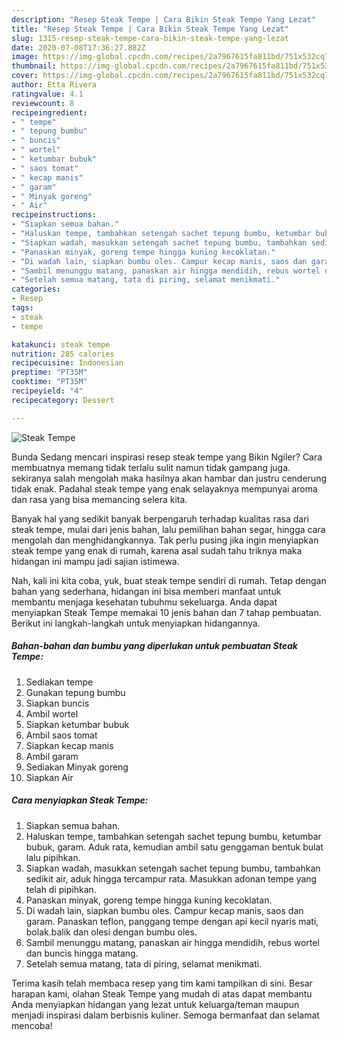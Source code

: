```yaml
---
description: "Resep Steak Tempe | Cara Bikin Steak Tempe Yang Lezat"
title: "Resep Steak Tempe | Cara Bikin Steak Tempe Yang Lezat"
slug: 1315-resep-steak-tempe-cara-bikin-steak-tempe-yang-lezat
date: 2020-07-08T17:36:27.882Z
image: https://img-global.cpcdn.com/recipes/2a7967615fa811bd/751x532cq70/steak-tempe-foto-resep-utama.jpg
thumbnail: https://img-global.cpcdn.com/recipes/2a7967615fa811bd/751x532cq70/steak-tempe-foto-resep-utama.jpg
cover: https://img-global.cpcdn.com/recipes/2a7967615fa811bd/751x532cq70/steak-tempe-foto-resep-utama.jpg
author: Etta Rivera
ratingvalue: 4.1
reviewcount: 8
recipeingredient:
- " tempe"
- " tepung bumbu"
- " buncis"
- " wortel"
- " ketumbar bubuk"
- " saos tomat"
- " kecap manis"
- " garam"
- " Minyak goreng"
- " Air"
recipeinstructions:
- "Siapkan semua bahan."
- "Haluskan tempe, tambahkan setengah sachet tepung bumbu, ketumbar bubuk, garam. Aduk rata, kemudian ambil satu genggaman bentuk bulat lalu pipihkan."
- "Siapkan wadah, masukkan setengah sachet tepung bumbu, tambahkan sedikit air, aduk hingga tercampur rata. Masukkan adonan tempe yang telah di pipihkan."
- "Panaskan minyak, goreng tempe hingga kuning kecoklatan."
- "Di wadah lain, siapkan bumbu oles. Campur kecap manis, saos dan garam. Panaskan teflon, panggang tempe dengan api kecil nyaris mati, bolak.balik dan olesi dengan bumbu oles."
- "Sambil menunggu matang, panaskan air hingga mendidih, rebus wortel dan buncis hingga matang."
- "Setelah semua matang, tata di piring, selamat menikmati."
categories:
- Resep
tags:
- steak
- tempe

katakunci: steak tempe 
nutrition: 285 calories
recipecuisine: Indonesian
preptime: "PT35M"
cooktime: "PT35M"
recipeyield: "4"
recipecategory: Dessert

---
```



![Steak Tempe](https://img-global.cpcdn.com/recipes/2a7967615fa811bd/751x532cq70/steak-tempe-foto-resep-utama.jpg)

Bunda Sedang mencari inspirasi resep steak tempe yang Bikin Ngiler? Cara membuatnya memang tidak terlalu sulit namun tidak gampang juga. sekiranya salah mengolah maka hasilnya akan hambar dan justru cenderung tidak enak. Padahal steak tempe yang enak selayaknya mempunyai aroma dan rasa yang bisa memancing selera kita.

Banyak hal yang sedikit banyak berpengaruh terhadap kualitas rasa dari steak tempe, mulai dari jenis bahan, lalu pemilihan bahan segar, hingga cara mengolah dan menghidangkannya. Tak perlu pusing jika ingin menyiapkan steak tempe yang enak di rumah, karena asal sudah tahu triknya maka hidangan ini mampu jadi sajian istimewa.




Nah, kali ini kita coba, yuk, buat steak tempe sendiri di rumah. Tetap dengan bahan yang sederhana, hidangan ini bisa memberi manfaat untuk membantu menjaga kesehatan tubuhmu sekeluarga. Anda dapat menyiapkan Steak Tempe memakai 10 jenis bahan dan 7 tahap pembuatan. Berikut ini langkah-langkah untuk menyiapkan hidangannya.

<!--inarticleads1-->

##### Bahan-bahan dan bumbu yang diperlukan untuk pembuatan Steak Tempe:

1. Sediakan  tempe
1. Gunakan  tepung bumbu
1. Siapkan  buncis
1. Ambil  wortel
1. Siapkan  ketumbar bubuk
1. Ambil  saos tomat
1. Siapkan  kecap manis
1. Ambil  garam
1. Sediakan  Minyak goreng
1. Siapkan  Air




<!--inarticleads2-->

##### Cara menyiapkan Steak Tempe:

1. Siapkan semua bahan.
1. Haluskan tempe, tambahkan setengah sachet tepung bumbu, ketumbar bubuk, garam. Aduk rata, kemudian ambil satu genggaman bentuk bulat lalu pipihkan.
1. Siapkan wadah, masukkan setengah sachet tepung bumbu, tambahkan sedikit air, aduk hingga tercampur rata. Masukkan adonan tempe yang telah di pipihkan.
1. Panaskan minyak, goreng tempe hingga kuning kecoklatan.
1. Di wadah lain, siapkan bumbu oles. Campur kecap manis, saos dan garam. Panaskan teflon, panggang tempe dengan api kecil nyaris mati, bolak.balik dan olesi dengan bumbu oles.
1. Sambil menunggu matang, panaskan air hingga mendidih, rebus wortel dan buncis hingga matang.
1. Setelah semua matang, tata di piring, selamat menikmati.




Terima kasih telah membaca resep yang tim kami tampilkan di sini. Besar harapan kami, olahan Steak Tempe yang mudah di atas dapat membantu Anda menyiapkan hidangan yang lezat untuk keluarga/teman maupun menjadi inspirasi dalam berbisnis kuliner. Semoga bermanfaat dan selamat mencoba!
